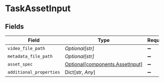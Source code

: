 # TaskAssetInput


## Fields

| Field                                                                    | Type                                                                     | Required                                                                 | Description                                                              |
| ------------------------------------------------------------------------ | ------------------------------------------------------------------------ | ------------------------------------------------------------------------ | ------------------------------------------------------------------------ |
| `video_file_path`                                                        | *Optional[str]*                                                          | :heavy_minus_sign:                                                       | N/A                                                                      |
| `metadata_file_path`                                                     | *Optional[str]*                                                          | :heavy_minus_sign:                                                       | N/A                                                                      |
| `asset_spec`                                                             | [Optional[components.AssetInput]](../../models/components/assetinput.md) | :heavy_minus_sign:                                                       | N/A                                                                      |
| `additional_properties`                                                  | Dict[str, *Any*]                                                         | :heavy_minus_sign:                                                       | N/A                                                                      |